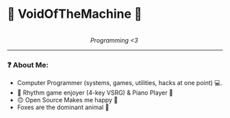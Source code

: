 # 💙 VoidOfTheMachine 💙
<p align="center">
	<br/>
	<i>Programming <3</i>
	<img alt="" src="./imgs/Something_Wrong.jpg">
</p>

---

### ❓ About Me:
* Computer Programmer (systems, games, utilities, hacks at one point) 💻.
* 🎵 Rhythm game enjoyer (4-key VSRG) & Piano Player 🎵
* 🙃 Open Source Makes me happy 🐧
* Foxes are the dominant animal 🦊